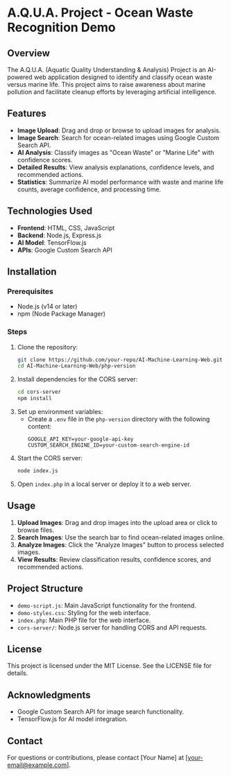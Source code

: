 # A.Q.U.A. Project - Ocean Waste Recognition Demo

## Overview
The A.Q.U.A. (Aquatic Quality Understanding & Analysis) Project is an AI-powered web application designed to identify and classify ocean waste versus marine life. This project aims to raise awareness about marine pollution and facilitate cleanup efforts by leveraging artificial intelligence.

## Features
- **Image Upload**: Drag and drop or browse to upload images for analysis.
- **Image Search**: Search for ocean-related images using Google Custom Search API.
- **AI Analysis**: Classify images as "Ocean Waste" or "Marine Life" with confidence scores.
- **Detailed Results**: View analysis explanations, confidence levels, and recommended actions.
- **Statistics**: Summarize AI model performance with waste and marine life counts, average confidence, and processing time.

## Technologies Used
- **Frontend**: HTML, CSS, JavaScript
- **Backend**: Node.js, Express.js
- **AI Model**: TensorFlow.js
- **APIs**: Google Custom Search API

## Installation

### Prerequisites
- Node.js (v14 or later)
- npm (Node Package Manager)

### Steps
1. Clone the repository:
   ```bash
   git clone https://github.com/your-repo/AI-Machine-Learning-Web.git
   cd AI-Machine-Learning-Web/php-version
   ```
2. Install dependencies for the CORS server:
   ```bash
   cd cors-server
   npm install
   ```
3. Set up environment variables:
   - Create a `.env` file in the `php-version` directory with the following content:
     ```env
     GOOGLE_API_KEY=your-google-api-key
     CUSTOM_SEARCH_ENGINE_ID=your-custom-search-engine-id
     ```
4. Start the CORS server:
   ```bash
   node index.js
   ```
5. Open `index.php` in a local server or deploy it to a web server.

## Usage
1. **Upload Images**: Drag and drop images into the upload area or click to browse files.
2. **Search Images**: Use the search bar to find ocean-related images online.
3. **Analyze Images**: Click the "Analyze Images" button to process selected images.
4. **View Results**: Review classification results, confidence scores, and recommended actions.

## Project Structure
- `demo-script.js`: Main JavaScript functionality for the frontend.
- `demo-styles.css`: Styling for the web interface.
- `index.php`: Main PHP file for the web interface.
- `cors-server/`: Node.js server for handling CORS and API requests.

## License
This project is licensed under the MIT License. See the LICENSE file for details.

## Acknowledgments
- Google Custom Search API for image search functionality.
- TensorFlow.js for AI model integration.

## Contact
For questions or contributions, please contact [Your Name] at [your-email@example.com].